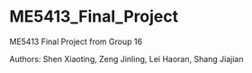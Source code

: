 # ME5413_Final_Project
ME5413 Final Project from Group 16

Authors: Shen Xiaoting, Zeng Jinling, Lei Haoran, Shang Jiajian
